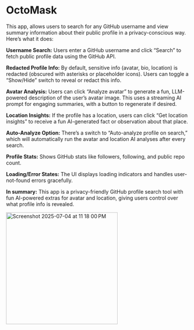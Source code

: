 # OctoMask

This app, allows users to search for any GitHub username and view summary information about their public profile in a privacy-conscious way. Here’s what it does:

**Username Search:**
Users enter a GitHub username and click “Search” to fetch public profile data using the GitHub API.

**Redacted Profile Info:**
By default, sensitive info (avatar, bio, location) is redacted (obscured with asterisks or placeholder icons). Users can toggle a “Show/Hide” switch to reveal or redact this info.

**Avatar Analysis:**
Users can click “Analyze avatar” to generate a fun, LLM-powered description of the user’s avatar image. This uses a streaming AI prompt for engaging summaries, with a button to regenerate if desired.

**Location Insights:**
If the profile has a location, users can click “Get location insights” to receive a fun AI-generated fact or observation about that place.

**Auto-Analyze Option:**
There’s a switch to “Auto-analyze profile on search,” which will automatically run the avatar and location AI analyses after every search.

**Profile Stats:**
Shows GitHub stats like followers, following, and public repo count.

**Loading/Error States:**
The UI displays loading indicators and handles user-not-found errors gracefully.

**In summary:**
This app is a privacy-friendly GitHub profile search tool with fun AI-powered extras for avatar and location, giving users control over what profile info is revealed.

<img width="306" alt="Screenshot 2025-07-04 at 11 18 00 PM" src="https://github.com/user-attachments/assets/341cc5a8-66a0-4d7f-b2ab-11d4055522ef" />
